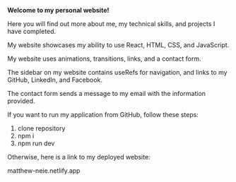**Welcome to my personal website!**

Here you will find out more about me, my technical skills, and projects I have completed.

My website showcases my ability to use React, HTML, CSS, and JavaScript.

My website uses animations, transitions, links, and a contact form.

The sidebar on my website contains useRefs for navigation, and links to my GitHub, LinkedIn, and Facebook.

The contact form sends a message to my email with the information provided.

If you want to run my application from GitHub, follow these steps:

  1. clone repository
  2. npm i
  3. npm run dev

Otherwise, here is a link to my deployed website:

matthew-neie.netlify.app
